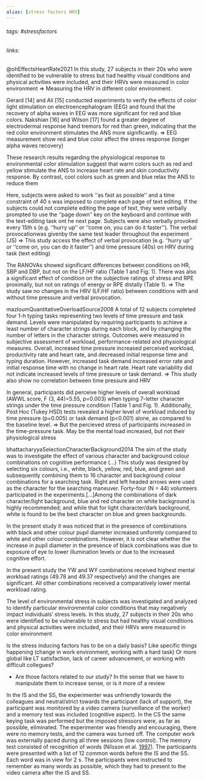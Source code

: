 ```yaml
---
alias: [stress factors HRV]
---
```

###### tags: #stressfactors  
###### links:  

@ohEffectsHeartRate2021
 In this study, 27 subjects in their 20s who were identified to be vulnerable to stress but had healthy visual conditions and physical activities were included, and their HRVs were measured in color environment
=> Measuring the HRV in different color environment.

Gerard [14] and Ali [15] conducted experiments to verify the effects of color light stimulation on electroencephalogram (EEG) and found that the recovery of alpha waves in EEG was more significant for red and blue colors. Nakshian [16] and Wilson [17] found a greater degree of electrodermal response hand tremors for red than green, indicating that the red color environment stimulates the ANS more significantly.
=> EEG  measurement show red and blue color affect the stress response (longer alpha waves recovery)

These research results regarding the physiological response to environmental color stimulation suggest that warm colors such as red and yellow stimulate the ANS to increase heart rate and skin conductivity response. By contrast, cool colors such as green and blue relax the ANS to reduce them



Here, subjects were asked to work ‘‘as fast as possible’’ and a time constraint of 40 s was imposed to complete each page of text editing. If the subjects could not complete editing the page of text, they were verbally prompted to use the ‘‘page down’’ key on the keyboard and continue with the text-editing task ont he next page. Subjects were also verbally provoked every 15th s (e.g. ‘‘hurry up’’ or ‘‘come on, you can do it faster’’). The verbal provocationwas givenby the same test leader throughout the experiment (JS)
=> This study access the effect of verbal provocation (e.g. ‘‘hurry up’’ or ‘‘come on, you can do it faster’’) and time pressure  (40s) on HRV during task (text editing)

The RANOVAs showed significant differences between conditions on HR, SBP and DBP, but not on the LF/HF ratio (Table 1 and Fig. 1). There was also a significant effect of condition on the subjective ratings of stress and RPE proximally, but not on ratings of energy or RPE distally (Table 1).
=> The study saw no changes in the HRV (LF/HF ratio) between conditions with and without time pressure and verbal provocation. 


mazloumQuantitativeOverloadSource2008
A total of 12 subjects completed four 1-h typing tasks representing two levels of time pressure and task demand. Levels were manipulated by requiring participants to achieve a least number of character strings during each block, and by changing the number of letters in the character strings. Outcomes were measured in subjective assessment of workload, performance-related and physiological measures. Overall, increased time pressure increased perceived workload, productivity rate and heart rate, and decreased initial response time and typing duration. However, increased task demand increased error rate and initial response time with no change in heart rate. Heart rate variability did not indicate increased levels of time pressure or task demand.
=> This study also show no correlation between time pressure and HRV

In general, participants did perceive higher levels of overall workload (AWWL score, F (3, 44)=5.55, p=0.003) when typing 7-letter character strings under the time pressure condition (Table 1 and Fig. 1). Additionally, Post Hoc (Tukey HSD) tests revealed a higher level of workload induced by time pressure (p=0.005) or task demand (p<0.001) alone, as compared to the baseline level.
=> But the percieved stress of participants increased in the time-pressure task. May be the mental load increased, but not their physiological stress

bhattacharyyaSelectionCharacterBackground2014
The aim of the study was to investigate the effect of various character and background colour combinations on cognitive performance (...)
This study was designed by selecting six colours, i.e., white, black, yellow, red, blue, and green and subsequently combining them to 16 character and background colour combinations for a searching task. Right and left headed arrows were used as the character for the searching maneuver. Forty-four (N = 44) volunteers participated in the experiments.[...]Among the combinations of dark character/light background, blue and red character on white background is highly recommended; and while that for light character/dark background, white is found to be the best character on blue and green backgrounds.


In the present study it was noticed that in the presence of combinations with black and other colour pupil diameter increased uniformly compared to white and other colour combinations. However, it is not clear whether the increase in pupil diameter in the presence of black combinations was due to exposure of eye to lower illumination levels or due to the increased cognitive effort.

In the present study the YW and WY combinations received highest mental workload ratings (49.78 and 49.37 respectively) and the changes are significant. All other combinations received a comparatively lower mental workload rating.



The level of environmental stress in subjects was investigated and analyzed to identify particular environmental color conditions that may negatively impact individuals’ stress levels. In this study, 27 subjects in their 20s who were identified to be vulnerable to stress but had healthy visual conditions and physical activities were included, and their HRVs were measured in color environment

Is the stress inducing factors has to be on a daily basis? Like specific things happening (change in work environment, working with a hard task) Or more global like LT satisfaction, lack of career advancement, or working with difficult collegues?
- Are those factors related to our study? In the sense that we have to manipulate them to increase sense, or is it more of a review


In the IS and the SS, the experimenter was unfriendly towards the colleagues and neutral/strict towards the participant (lack of support), the participant was monitored by a video camera (surveillance of the worker) and a memory test was included (cognitive aspect). In the CS the same keying task was performed but the imposed stressors were, as far as possible, eliminated. The experimenter was friendly and encouraging, there were no memory tests, and the camera was turned off. The computer work was externally paced during all three sessions (low control). The memory test consisted of recognition of words (Nilsson et al. [1997](https://link.springer.com/article/10.1007/s00421-004-1055-z#ref-CR30 "Nilsson LG, Baeckman L, Erngrund K, Nyberg L, Adolfsson R, Bucht G, Karlsson S, Widing M, Winblad B (1997) The Betula Prospective Cohort study: memory, health, and aging. Aging Neuropsychol Cogn 1:1–32")). The participants were presented with a list of 12 common words before the IS and the SS. Each word was in view for 2 s. The participants were instructed to remember as many words as possible, which they had to present to the video camera after the IS and SS.